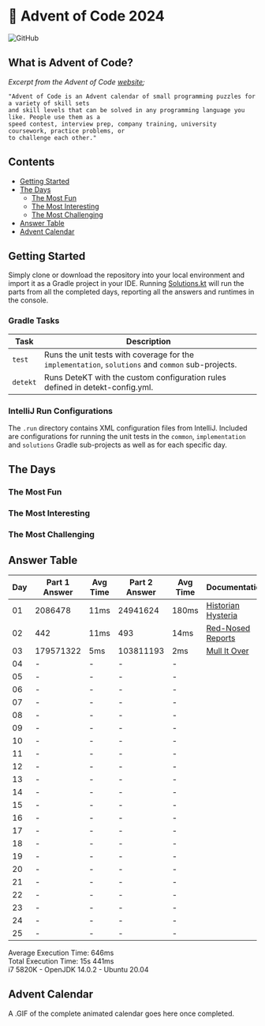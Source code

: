 # :christmas_tree: Advent of Code 2024

![GitHub](https://img.shields.io/badge/stars-04%2F50-yellow)

## What is Advent of Code?

_Excerpt from the Advent of Code [website](https://adventofcode.com/2020/about);_

    "Advent of Code is an Advent calendar of small programming puzzles for a variety of skill sets
    and skill levels that can be solved in any programming language you like. People use them as a
    speed contest, interview prep, company training, university coursework, practice problems, or
    to challenge each other."

## Contents
* [Getting Started](#getting-started)
* [The Days](#the-days)
    * [The Most Fun](#the-most-fun)
    * [The Most Interesting](#the-most-interesting)
    * [The Most Challenging](#the-most-challenging)
* [Answer Table](#answer-table)
* [Advent Calendar](#advent-calendar)

## Getting Started
Simply clone or download the repository into your local environment and import it as a Gradle project in your IDE.
Running [Solutions.kt](https://git.io/JII6v) will run the parts from all the completed days, reporting all the
answers and runtimes in the console.

### Gradle Tasks
| Task      | Description                                                                                        |
|-----------|----------------------------------------------------------------------------------------------------|
| `test`    | Runs the unit tests with coverage for the `implementation`, `solutions` and `common` sub-projects. |
| `detekt`  | Runs DeteKT with the custom configuration rules defined in detekt-config.yml.                      |

### IntelliJ Run Configurations
The `.run` directory contains XML configuration files from IntelliJ. Included are configurations for running the unit
tests in the `common`, `implementation` and `solutions` Gradle sub-projects as well as for each specific day.

## The Days

### The Most Fun
### The Most Interesting
### The Most Challenging

## Answer Table

| Day | Part 1 Answer | Avg Time | Part 2 Answer | Avg Time | Documentation                       |
|-----|---------------|----------|---------------|----------|-------------------------------------|
| 01  | 2086478       | 11ms     | 24941624      | 180ms    | [Historian Hysteria](docs/DAY01.MD) |
| 02  | 442           | 11ms     | 493           | 14ms     | [Red-Nosed Reports](docs/DAY02.MD)  |
| 03  | 179571322     | 5ms      | 103811193     | 2ms      | [Mull It Over](docs/DAY03.MD)       |
| 04  | -             | -        | -             | -        | [](docs/DAY04.MD)                   |
| 05  | -             | -        | -             | -        | [](docs/DAY05.MD)                   |
| 06  | -             | -        | -             | -        | [](docs/DAY06.MD)                   |
| 07  | -             | -        | -             | -        | [](docs/DAY07.MD)                   |
| 08  | -             | -        | -             | -        | [](docs/DAY08.MD)                   |
| 09  | -             | -        | -             | -        | [](docs/DAY09.MD)                   |
| 10  | -             | -        | -             | -        | [](docs/DAY10.MD)                   |
| 11  | -             | -        | -             | -        | [](docs/DAY11.MD)                   |
| 12  | -             | -        | -             | -        | [](docs/DAY12.MD)                   |
| 13  | -             | -        | -             | -        | [](docs/DAY13.MD)                   |
| 14  | -             | -        | -             | -        | [](docs/DAY14.MD)                   |
| 15  | -             | -        | -             | -        | [](docs/DAY15.MD)                   |
| 16  | -             | -        | -             | -        | [](docs/DAY16.MD)                   |
| 17  | -             | -        | -             | -        | [](docs/DAY17.MD)                   |
| 18  | -             | -        | -             | -        | [](docs/DAY18.MD)                   |
| 19  | -             | -        | -             | -        | [](docs/DAY19.MD)                   |
| 20  | -             | -        | -             | -        | [](docs/DAY20.MD)                   |
| 21  | -             | -        | -             | -        | [](docs/DAY21.MD)                   |
| 22  | -             | -        | -             | -        | [](docs/DAY22.MD)                   |
| 23  | -             | -        | -             | -        | [](docs/DAY23.MD)                   |
| 24  | -             | -        | -             | -        | [](docs/DAY24.MD)                   |
| 25  | -             | -        | -             | -        | [](docs/DAY25.MD)                   |

Average Execution Time: 646ms \
Total Execution Time: 15s 441ms \
i7 5820K - OpenJDK 14.0.2 - Ubuntu 20.04

## Advent Calendar
A .GIF of the complete animated calendar goes here once completed.